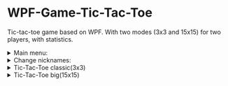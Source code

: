 # WPF-Game-Tic-Tac-Toe

Tic-tac-toe game based on WPF. With two modes (3x3 and 15x15) for two players, with statistics.

<details>
  <summary>Main menu:</summary>  
  
![image](https://user-images.githubusercontent.com/101990183/180652559-f1bf50a6-21c1-4ff3-8fa5-fbc659f299cb.png)

</details>


<details>
  <summary>Change nicknames:</summary>  
  
![image](https://user-images.githubusercontent.com/101990183/180652583-5733795a-5c25-455e-9238-8a0825a0aa2e.png)

</details>

<details>
  <summary>Tic-Tac-Toe classic(3x3)</summary>  
  
![image](https://user-images.githubusercontent.com/101990183/180652604-478ad4e4-bed0-45ce-801c-08dc89f3be67.png)

</details>

<details>
  <summary>Tic-Tac-Toe big(15x15)</summary> 
  
![image](https://user-images.githubusercontent.com/101990183/180652625-1103cdd6-5d23-440b-a67e-da4393c0e917.png)

</details>
